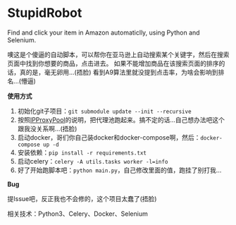 # StupidRobot
Find and click your item in Amazon automaticlly, using Python and Selenium.

噢这是个傻逼的自动脚本，可以帮你在亚马逊上自动搜索某个关键字，然后在搜索页面中找到你想要的商品，点击进去。
如果不能增加商品在该搜索页面的排序的话，真的是，毫无卵用...(捂脸)
看到A9算法里就没提到点击率，为啥会影响到排名...(懵逼)

**使用方式**

1. 初始化git子项目：`git submodule update --init --recursive`
2. 按照[IPProxyPool](https://github.com/qiyeboy/IPProxyPool)的说明，把代理池跑起来。搞不定的话...自己想办法吧这个跟我没关系啊...(捂脸)
4. 启动docker，哥们你自己装docker和docker-compose啊，然后：`docker-compose up -d`
3. 安装依赖：`pip install -r requirements.txt`
5. 启动celery：`celery -A utils.tasks worker -l=info`
6. 好了开始跑脚本吧：`python main.py`，自己修改里面的值，跑挂了别打我...

**Bug**

提Issue吧，反正我也不会修的，这个项目太蠢了(捂脸)

相关技术：Python3、Celery、Docker、Selenium
